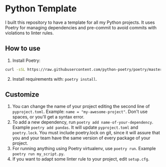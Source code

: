 # Python Template

I built this repository to have a template for all my Python projects. It uses
Poetry for managing dependencies and pre-commit to avoid commits with violations to linter rules.

## How to use

1. Install Poetry:

```sh
curl -sSL https://raw.githubusercontent.com/python-poetry/poetry/master/get-poetry.py | python
```

2. Install requirements with: `poetry install`.

## Customize

1. You can change the name of your project editing the second line of `pyproject.toml`.
Example: `name = "my-awesome-project"`. Don't use spaces, or you'll get a syntax error.
2. To add a new dependency, run `poetry add name-of-your-dependency`. Example `poetry add pandas`.
It will update `pyproject.toml` and `poetry.lock`. You must include poetry.lock on git, 
since it will assure that you and your team have the same version
of every package of your project.
3. For running anything using Poetry virtualenv, use `poetry run`. Example `poetry run my_script.py`.
4. If you want to adapt some linter rule to your project, edit `setup.cfg`. 